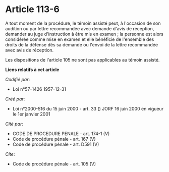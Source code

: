 # Article 113-6

A tout moment de la procédure, le témoin assisté peut, à l'occasion de son audition ou par lettre recommandée avec demande
d'avis de réception, demander au juge d'instruction à être mis en examen ; la personne est alors considérée comme mise en
examen et elle bénéficie de l'ensemble des droits de la défense dès sa demande ou l'envoi de la lettre recommandée avec avis
de réception. 

Les dispositions de l'article 105 ne sont pas applicables au témoin assisté.

**Liens relatifs à cet article**

_Codifié par_:

  - Loi n°57-1426 1957-12-31

_Créé par_:

  - Loi n°2000-516 du 15 juin 2000 - art. 33 () JORF 16 juin 2000 en vigueur le 1er janvier 2001

_Cité par_:

  - CODE DE PROCEDURE PENALE - art. 174-1 (V)
  - Code de procédure pénale - art. 167 (V)
  - Code de procédure pénale - art. D591 (V)

_Cite_:

  - Code de procédure pénale - art. 105 (V)
